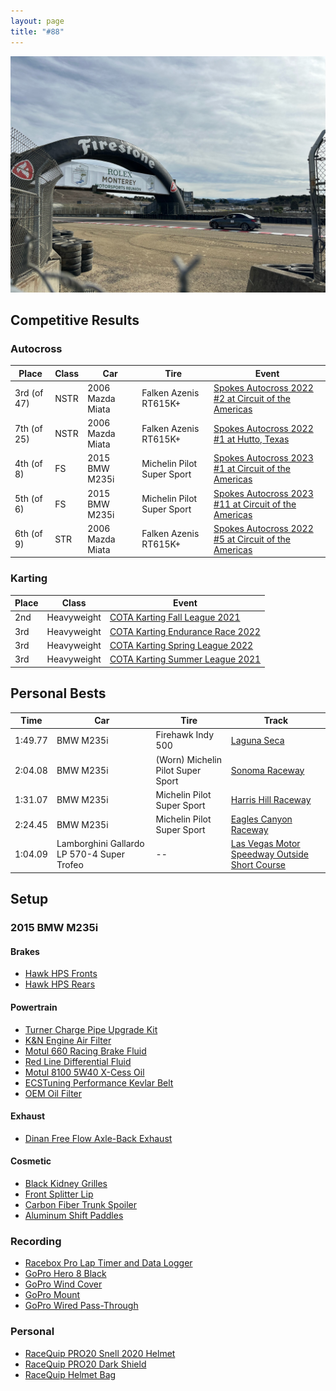 ```yaml
---
layout: page
title: "#88"
---
```


![Racing](/assets/images/racing2.jpeg)

## Competitive Results

### Autocross

| Place       | Class | Car              | Tire                       | Event                                                                                                     |
| ----------- | ----- | ---------------- | -------------------------- | --------------------------------------------------------------------------------------------------------- |
| 3rd (of 47) | NSTR  | 2006 Mazda Miata | Falken Azenis RT615K+      | [Spokes Autocross 2022 #2 at Circuit of the Americas](https://www.youtube.com/watch?v=nsUCJz0uHlc)        |
| 7th (of 25) | NSTR  | 2006 Mazda Miata | Falken Azenis RT615K+      | [Spokes Autocross 2022 #1 at Hutto, Texas](https://www.youtube.com/watch?v=dZJZB_vTlR8)                   |
| 4th (of 8)  | FS    | 2015 BMW M235i   | Michelin Pilot Super Sport | [Spokes Autocross 2023 #1 at Circuit of the Americas](https://www.youtube.com/watch?v=lrYkOy3d5e4&t=180s) |
| 5th (of 6)  | FS    | 2015 BMW M235i   | Michelin Pilot Super Sport | [Spokes Autocross 2023 #11 at Circuit of the Americas](https://www.youtube.com/watch?v=dbq5YmRK8uc)       |
| 6th (of 9)  | STR   | 2006 Mazda Miata | Falken Azenis RT615K+      | [Spokes Autocross 2022 #5 at Circuit of the Americas](https://www.youtube.com/watch?v=9yHiq3Stjhk)        |

### Karting

| Place | Class       | Event                                                                                                                  |
| ----- | ----------- | ---------------------------------------------------------------------------------------------------------------------- |
| 2nd   | Heavyweight | [COTA Karting Fall League 2021](https://www.youtube.com/watch?v=ex_DCAO5hTg&list=PLBFRpq3knxCIsAOP97A7Ow7u39QOkhZfF)   |
| 3rd   | Heavyweight | [COTA Karting Endurance Race 2022](https://www.youtube.com/watch?v=InAYuCf4yA4)                                        |
| 3rd   | Heavyweight | [COTA Karting Spring League 2022](https://www.youtube.com/watch?v=q_qBtK_ZyA0&list=PLBFRpq3knxCLXptga__abtNahu7Pvtrzz) |
| 3rd   | Heavyweight | [COTA Karting Summer League 2021](https://www.youtube.com/watch?v=LLW-j7ys0HE&list=PLBFRpq3knxCJIBJJGSex-YmICr0aAobV2) |

## Personal Bests

| Time    | Car                                        | Tire                              | Track                                                                                        |
| ------- | ------------------------------------------ | --------------------------------- | -------------------------------------------------------------------------------------------- |
| 1:49.77 | BMW M235i                                  | Firehawk Indy 500                 | [Laguna Seca](https://www.youtube.com/watch?v=PtWdV5IlBi8)                                   |
| 2:04.08 | BMW M235i                                  | (Worn) Michelin Pilot Super Sport | [Sonoma Raceway](https://www.youtube.com/watch?v=vqPmSHP7nEM)                                |
| 1:31.07 | BMW M235i                                  | Michelin Pilot Super Sport        | [Harris Hill Raceway](https://www.youtube.com/watch?v=7CT_sJ8GK_k)                           |
| 2:24.45 | BMW M235i                                  | Michelin Pilot Super Sport        | [Eagles Canyon Raceway](https://www.youtube.com/watch?v=Ojc16QPSUVg)                         |
| 1:04.09 | Lamborghini Gallardo LP 570-4 Super Trofeo | --                                | [Las Vegas Motor Speedway Outside Short Course](https://www.youtube.com/watch?v=CP7HVlMlAlM) |

## Setup

### 2015 BMW M235i

#### Brakes

- [Hawk HPS Fronts](https://amzn.to/4iq3bg6)
- [Hawk HPS Rears](https://amzn.to/4iBoLi5)

#### Powertrain

- [Turner Charge Pipe Upgrade Kit](https://www.turnermotorsport.com/p-584164-n55-hot-side-cold-side-charge-pipes-complete-kit/)
- [K&N Engine Air Filter](https://amzn.to/3J8F2Mr)
- [Motul 660 Racing Brake Fluid](https://amzn.to/3B9dXEl)
- [Red Line Differential Fluid](https://amzn.to/4iBdle7)
- [Motul 8100 5W40 X-Cess Oil](https://amzn.to/3FOLcBK)
- [ECSTuning Performance Kevlar Belt](https://www.ecstuning.com/b-ecs-parts/performance-kevlar-reinforced-belt-n55-f-chassis/8pk1390~ecs/)
- [OEM Oil Filter](https://amzn.to/4bznWDS)

#### Exhaust

- [Dinan Free Flow Axle-Back Exhaust](https://amzn.to/3mBcpP9)

#### Cosmetic

- [Black Kidney Grilles](https://amzn.to/43REWTN)
- [Front Splitter Lip](https://www.ebay.com/itm/334629015635?mkcid=16&mkevt=1&mkrid=711-127632-2357-0&ssspo=osuz1jvpspk&sssrc=4429486&ssuid=Cuazyua3Q8u&var=&widget_ver=artemis&media=COPY)
- [Carbon Fiber Trunk Spoiler](https://amzn.to/3oajG9e)
- [Aluminum Shift Paddles](https://amzn.to/3Rh4i66)

### Recording

- [Racebox Pro Lap Timer and Data Logger](https://amzn.to/405phef)
- [GoPro Hero 8 Black](https://amzn.to/41bnd8N)
- [GoPro Wind Cover](https://amzn.to/41g4HMC)
- [GoPro Mount](https://amzn.to/4fTUOIS)
- [GoPro Wired Pass-Through](https://amzn.to/4iCk5Z7)

### Personal

- [RaceQuip PRO20 Snell 2020 Helmet](https://amzn.to/41SR5W1)
- [RaceQuip PRO20 Dark Shield](https://www.amazon.com/dp/B004QMBFXE/ref=cm_sw_r_as_gl_api_gl_i_CZ2ZZS7D5YHX6V1Q2PC9?linkCode=ml2&tag=gleslie03-20)
- [RaceQuip Helmet Bag](https://amzn.to/3Y1IkI7)
